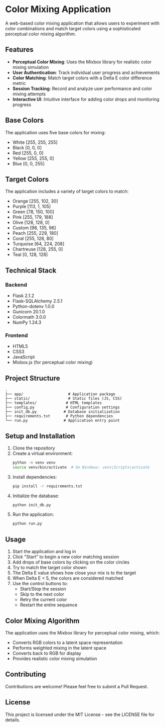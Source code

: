 # Color Mixing Application

A web-based color mixing application that allows users to experiment with color combinations and match target colors using a sophisticated perceptual color mixing algorithm.

## Features

- **Perceptual Color Mixing**: Uses the Mixbox library for realistic color mixing simulation
- **User Authentication**: Track individual user progress and achievements
- **Color Matching**: Match target colors with a Delta E color difference metric
- **Session Tracking**: Record and analyze user performance and color mixing attempts
- **Interactive UI**: Intuitive interface for adding color drops and monitoring progress

## Base Colors

The application uses five base colors for mixing:
- White [255, 255, 255]
- Black [0, 0, 0]
- Red [255, 0, 0]
- Yellow [255, 255, 0]
- Blue [0, 0, 255]

## Target Colors

The application includes a variety of target colors to match:
- Orange [255, 102, 30]
- Purple [113, 1, 105]
- Green [78, 150, 100]
- Pink [255, 179, 188]
- Olive [128, 128, 0]
- Custom [98, 135, 96]
- Peach [255, 229, 180]
- Coral [255, 128, 80]
- Turquoise [64, 224, 208]
- Chartreuse [128, 255, 0]
- Teal [0, 128, 128]

## Technical Stack

### Backend
- Flask 2.1.2
- Flask-SQLAlchemy 2.5.1
- Python-dotenv 1.0.0
- Gunicorn 20.1.0
- Colormath 3.0.0
- NumPy 1.24.3

### Frontend
- HTML5
- CSS3
- JavaScript
- Mixbox.js (for perceptual color mixing)

## Project Structure

```
.
├── app/                    # Application package
├── static/                 # Static files (JS, CSS)
├── templates/             # HTML templates
├── config.py              # Configuration settings
├── init_db.py            # Database initialization
├── requirements.txt       # Python dependencies
└── run.py                # Application entry point
```

## Setup and Installation

1. Clone the repository
2. Create a virtual environment:
   ```bash
   python -m venv venv
   source venv/bin/activate  # On Windows: venv\Scripts\activate
   ```
3. Install dependencies:
   ```bash
   pip install -r requirements.txt
   ```
4. Initialize the database:
   ```bash
   python init_db.py
   ```
5. Run the application:
   ```bash
   python run.py
   ```

## Usage

1. Start the application and log in
2. Click "Start" to begin a new color matching session
3. Add drops of base colors by clicking on the color circles
4. Try to match the target color shown
5. The Delta E value shows how close your mix is to the target
6. When Delta E < 5, the colors are considered matched
7. Use the control buttons to:
   - Start/Stop the session
   - Skip to the next color
   - Retry the current color
   - Restart the entire sequence

## Color Mixing Algorithm

The application uses the Mixbox library for perceptual color mixing, which:
- Converts RGB colors to a latent space representation
- Performs weighted mixing in the latent space
- Converts back to RGB for display
- Provides realistic color mixing simulation

## Contributing

Contributions are welcome! Please feel free to submit a Pull Request.

## License

This project is licensed under the MIT License - see the LICENSE file for details. 
